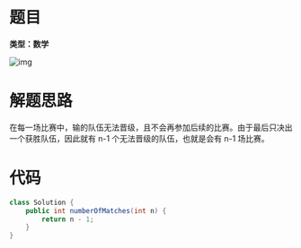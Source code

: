 # 题目

**类型：数学**

![img](https://cdn.nlark.com/yuque/0/2022/png/2941598/1643123252000-b6e7e824-d183-4dea-8be9-60da7fa60553.png)



# 解题思路

在每一场比赛中，输的队伍无法晋级，且不会再参加后续的比赛。由于最后只决出一个获胜队伍，因此就有 n-1 个无法晋级的队伍，也就是会有 n-1 场比赛。



# 代码

```java
class Solution {
    public int numberOfMatches(int n) {
        return n - 1;
    }
}
```